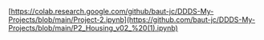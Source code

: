 [https://colab.research.google.com/github/baut-jc/DDDS-My-Projects/blob/main/Project-2.ipynb](https://github.com/baut-jc/DDDS-My-Projects/blob/main/P2_Housing_v02_%20(1).ipynb)

